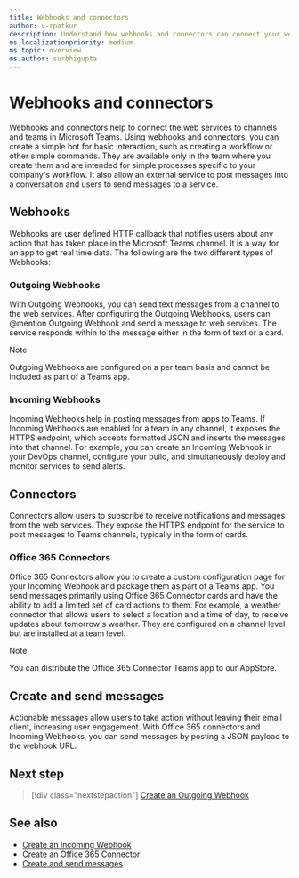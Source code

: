 ```yaml
---
title: Webhooks and connectors
author: v-rpatkur
description: Understand how webhooks and connectors can connect your web services to the Teams client.
ms.localizationpriority: medium
ms.topic: overview
ms.author: surbhigupta
---
```


# Webhooks and connectors

Webhooks and connectors help to connect the web services to channels and teams in Microsoft Teams. Using webhooks and connectors, you can create a simple bot for basic interaction, such as creating a workflow or other simple commands. They are available only in the team where you create them and are intended for simple processes specific to your company's workflow. It also allow an external service to post messages into a conversation and users to send messages to a service.

## Webhooks

Webhooks are user defined HTTP callback that notifies users about any action that has taken place in the Microsoft Teams channel. It is a way for an app to get real time data. The following are the two different types of Webhooks:

### Outgoing Webhooks

With Outgoing Webhooks, you can send text messages from a channel to the web services. After configuring the Outgoing Webhooks, users can @mention Outgoing Webhook and send a message to web services. The service responds within to the message either in the form of text or a card.

> [!NOTE]
> Outgoing Webhooks are configured on a per team basis and cannot be included as part of a Teams app.

### Incoming Webhooks

Incoming Webhooks help in posting messages from apps to Teams. If Incoming Webhooks are enabled for a team in any channel, it exposes the HTTPS endpoint, which accepts formatted JSON and inserts the messages into that channel. For example, you can create an Incoming Webhook in your DevOps channel, configure your build, and simultaneously deploy and monitor services to send alerts.

## Connectors

Connectors allow users to subscribe to receive notifications and messages from the web services. They expose the HTTPS endpoint for the service to post messages to Teams channels, typically in the form of cards.

### Office 365 Connectors

Office 365 Connectors allow you to create a custom configuration page for your Incoming Webhook and package them as part of a Teams app. You send messages primarily using Office 365 Connector cards and have the ability to add a limited set of card actions to them. For example, a weather connector that allows users to select a location and a time of day, to receive updates about tomorrow's weather. They are configured on a channel level but are installed at a team level.

> [!NOTE]
> You can distribute the Office 365 Connector Teams app to our AppStore.

## Create and send messages

Actionable messages allow users to take action without leaving their email client, increasing user engagement. With Office 365 connectors and Incoming Webhooks, you can send messages by posting a JSON payload to the webhook URL.

## Next step

> [!div class="nextstepaction"]
> [Create an Outgoing Webhook](~/webhooks-and-connectors/how-to/add-outgoing-webhook.md)

## See also

* [Create an Incoming Webhook](~/webhooks-and-connectors/how-to/add-incoming-webhook.md)
* [Create an Office 365 Connector](~/webhooks-and-connectors/how-to/connectors-creating.md)
* [Create and send messages](~/webhooks-and-connectors/how-to/connectors-using.md)
